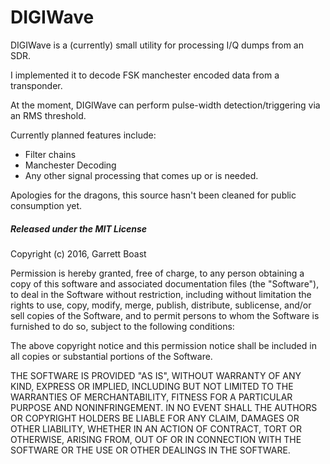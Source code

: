 # DIGIWave
DIGIWave is a (currently) small utility for processing I/Q dumps from an SDR.

I implemented it to decode FSK manchester encoded data from a transponder.

At the moment, DIGIWave can perform pulse-width detection/triggering via an RMS threshold.

Currently planned features include:
* Filter chains
* Manchester Decoding
* Any other signal processing that comes up or is needed.

Apologies for the dragons, this source hasn't been cleaned for public consumption yet.

##### Released under the MIT License

Copyright (c) 2016, Garrett Boast

Permission is hereby granted, free of charge, to any person obtaining a copy of this software and associated documentation files (the "Software"), to deal in the Software without restriction, including without limitation the rights to use, copy, modify, merge, publish, distribute, sublicense, and/or sell copies of the Software, and to permit persons to whom the Software is furnished to do so, subject to the following conditions:

The above copyright notice and this permission notice shall be included in all copies or substantial portions of the Software.

THE SOFTWARE IS PROVIDED "AS IS", WITHOUT WARRANTY OF ANY KIND, EXPRESS OR IMPLIED, INCLUDING BUT NOT LIMITED TO THE WARRANTIES OF MERCHANTABILITY, FITNESS FOR A PARTICULAR PURPOSE AND NONINFRINGEMENT. IN NO EVENT SHALL THE AUTHORS OR COPYRIGHT HOLDERS BE LIABLE FOR ANY CLAIM, DAMAGES OR OTHER LIABILITY, WHETHER IN AN ACTION OF CONTRACT, TORT OR OTHERWISE, ARISING FROM, OUT OF OR IN CONNECTION WITH THE SOFTWARE OR THE USE OR OTHER DEALINGS IN THE SOFTWARE.
